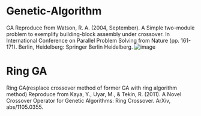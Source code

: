 # Genetic-Algorithm
GA Reproduce from Watson, R. A. (2004, September). A Simple two-module problem to exemplify building-block assembly under crossover. In International Conference on Parallel Problem Solving from Nature (pp. 161-171). Berlin, Heidelberg: Springer Berlin Heidelberg.
![image](https://github.com/CheesePlankton/Genetic-Algorithm/assets/111073709/2ffb2245-4adc-47cb-8abc-b2f9a04641e0)

# Ring GA
Ring GA(resplace crossover method of former GA with ring algorithm method) Reproduce from Kaya, Y., Uyar, M., & Tekin, R. (2011). A Novel Crossover Operator for Genetic Algorithms: Ring Crossover. ArXiv, abs/1105.0355.
